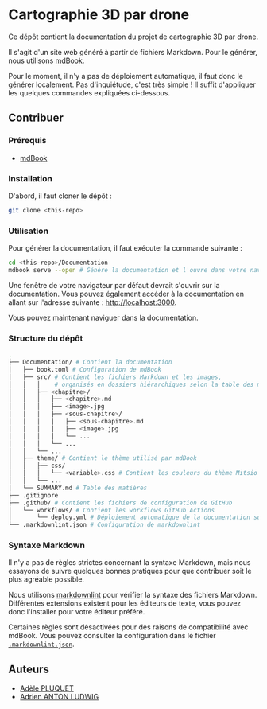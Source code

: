 # Cartographie 3D par drone

Ce dépôt contient la documentation du projet de cartographie 3D par drone.

Il s'agit d'un site web généré à partir de fichiers Markdown.
Pour le générer, nous utilisons [mdBook](https://rust-lang.github.io/mdBook/).

Pour le moment, il n'y a pas de déploiement automatique, il faut donc le générer localement. Pas d'inquiétude, c'est très simple ! Il suffit d'appliquer les quelques commandes expliquées ci-dessous.

## Contribuer

### Prérequis

- [mdBook](https://rust-lang.github.io/mdBook/)

### Installation

D'abord, il faut cloner le dépôt :

```bash
git clone <this-repo>
```

### Utilisation

Pour générer la documentation, il faut exécuter la commande suivante :

```bash
cd <this-repo>/Documentation
mdbook serve --open # Génère la documentation et l'ouvre dans votre navigateur
```

Une fenêtre de votre navigateur par défaut devrait s'ouvrir sur la documentation.
Vous pouvez également accéder à la documentation en allant sur l'adresse suivante : [http://localhost:3000](http://localhost:3000).

Vous pouvez maintenant naviguer dans la documentation.


### Structure du dépôt

```sh
.
├── Documentation/ # Contient la documentation
│   ├── book.toml # Configuration de mdBook
│   ├── src/ # Contient les fichiers Markdown et les images,
│   │   │    # organisés en dossiers hiérarchiques selon la table des matières
│   │   ├── <chapitre>/
│   │   │   ├── <chapitre>.md
│   │   │   ├── <image>.jpg
│   │   │   ├── <sous-chapitre>/
│   │   │   │   ├── <sous-chapitre>.md
│   │   │   │   ├── <image>.jpg
│   │   │   │   └── ...
│   │   │   └── ...
│   │   └── ...
│   ├── theme/ # Contient le thème utilisé par mdBook
│   │   ├── css/
│   │   │   └── <variable>.css # Contient les couleurs du thème Mitsio Motu
│   │   └── ...
│   └── SUMMARY.md # Table des matières
├── .gitignore
├── .github/ # Contient les fichiers de configuration de GitHub
│   └── workflows/ # Contient les workflows GitHub Actions
│       └── deploy.yml # Déploiement automatique de la documentation sur GitHub Pages
└── .markdownlint.json # Configuration de markdownlint
```

### Syntaxe Markdown

Il n'y a pas de règles strictes concernant la syntaxe Markdown,
mais nous essayons de suivre quelques bonnes pratiques pour que contribuer soit le plus agréable possible.

Nous utilisons [markdownlint](https://github.com/DavidAnson/markdownlint) pour vérifier la syntaxe des fichiers Markdown.
Différentes extensions existent pour les éditeurs de texte,
vous pouvez donc l'installer pour votre éditeur préféré.

Certaines règles sont désactivées pour des raisons de compatibilité avec mdBook.
Vous pouvez consulter la configuration dans le fichier [`.markdownlint.json`](.markdownlint.json).

## Auteurs

- [Adèle PLUQUET](https://github.com/apluquet)
- [Adrien ANTON LUDWIG](https://linktr.ee/adrien.ludwig)
